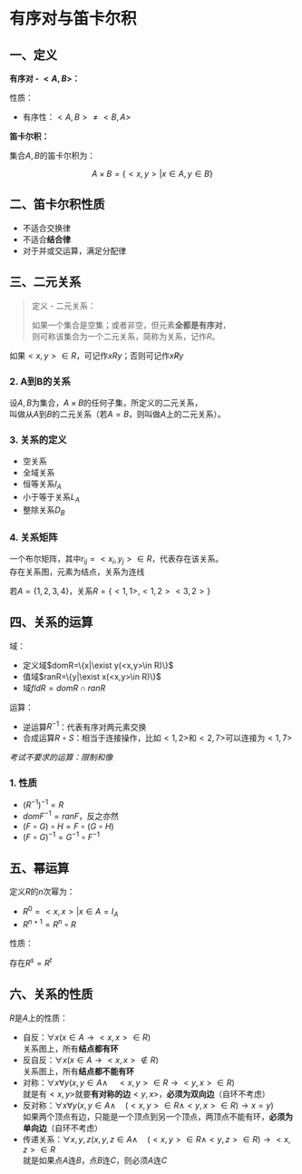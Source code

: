 # 有序对与笛卡尔积

## 一、定义

**有序对 - $<A,B>$：**

性质：

* 有序性：$<A,B>\ne <B,A>$
  
**笛卡尔积：**

集合$A,B$的笛卡尔积为：

$$
A\times B=\{<x,y>|x\in A, y\in B\}
$$

## 二、笛卡尔积性质

* 不适合交换律
* 不适合**结合律**
* 对于并或交运算，满足分配律

## 三、二元关系

> 定义 - 二元关系：
> 
> 如果一个集合是空集；或者非空，但元素**全都是有序对**，  
> 则可称该集合为一个二元关系，简称为关系，记作$R$。

如果$<x,y>\in R$，可记作$xRy$；否则可记作$x\not R y$

### 2. A到B的关系

设$A,B$为集合，$A\times B$的任何子集，所定义的二元关系，  
叫做从$A$到$B$的二元关系（若$A=B$，则叫做$A$上的二元关系）。

### 3. 关系的定义

* 空关系
* 全域关系
* 恒等关系$I_A$
* 小于等于关系$L_A$
* 整除关系$D_B$

### 4. 关系矩阵

一个布尔矩阵，其中$r_{ij}=<x_i,y_j>\in R$，代表存在该关系。  
存在关系图，元素为结点，关系为连线

若$A=\{1,2,3,4\}$，关系$R=\{<1,1>,<1,2><3,2>\}$

## 四、关系的运算

域：

* 定义域$domR=\{x|\exist y(<x,y>\in R)\}$
* 值域$ranR=\{y|\exist x(<x,y>\in R)\}$
* 域$fldR=domR\cap ranR$

运算：

* 逆运算$R^{-1}$：代表有序对两元素交换
* 合成运算$R\circ S$：相当于连接操作，比如$<1,2>$和$<2,7>$可以连接为$<1,7>$

*考试不要求的运算：限制和像*

### 1. 性质

* $(R^{-1})^{-1}=R$
* $domF^{-1}=ranF$，反之亦然
* $(F\circ G)\circ H = F\circ(G\circ H)$
* $(F\circ G)^{-1}=G^{-1}\circ F^{-1}$

## 五、幂运算

定义$R$的$n$次幂为：

* $R^0={<x,x>|x\in A}=I_A$
* $R^{n+1}=R^n\circ R$

性质：

存在$R^s=R^t$

## 六、关系的性质

$R$是$A$上的性质：

* 自反：$\forall x(x\in A\rightarrow <x,x>\in R)$  
  关系图上，所有**结点都有环**
* 反自反：$\forall x(x\in A\rightarrow <x,x>\not\in R)$  
  关系图上，所有**结点都不能有环**
* 对称：$\forall x\forall y(x,y\in A\land\quad <x,y>\in R\rightarrow<y,x>\in R)$  
  就是有$<x,y>$就要**有对称的边**$<y,x>$，**必须为双向边**（自环不考虑）
* 反对称：$\forall x\forall y(x,y\in A\land\quad (<x,y>\in R\land <y,x>\in R )\rightarrow x=y)$  
  如果两个顶点有边，只能是一个顶点到另一个顶点，两顶点不能有环，**必须为单向边**（自环不考虑）
* 传递关系：$\forall x,y,z(x,y,z\in A\land\quad(<x,y>\in R\land <y,z>\in R)\rightarrow <x,z>\in R$  
  就是如果点$A$连$B$，点$B$连$C$，则必须$A$连$C$
